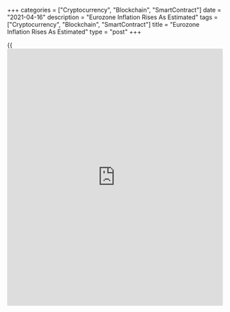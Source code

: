 +++
categories = ["Cryptocurrency", "Blockchain", "SmartContract"]
date = "2021-04-16"
description = "Eurozone Inflation Rises As Estimated"
tags = ["Cryptocurrency", "Blockchain", "SmartContract"]
title = "Eurozone Inflation Rises As Estimated"
type = "post"
+++

{{<iframe id="large-banner" src="https://www.bounty.group/#slide=7.0" width="100%" height="600" scrolling="no" style="border: 0px solid rgb(216, 221, 230); border-radius: 3px;">}}

Eurozone consumer prices increased as initially estimated in March,
final data from Eurostat showed on Friday.

Inflation accelerated to 1.3 percent in March from 0.9 percent in
February. This was the third consecutive rise in prices and matched
flash estimate released on March 31.

Meanwhile, core inflation that excludes energy, food, alcohol & tobacco,
eased to 0.9 percent from 1.1 percent in February. The rate came in line
with preliminary estimate.

On a monthly basis, the harmonized index of consumer prices was up 0.9
percent as estimated.

Among components of HICP, energy prices showed the biggest annual
increase of 4.3 percent. Food, alcohol and tobacco prices rose 1.1
percent and services cost climbed 1.3 percent. Non-energy industrial
goods prices gained only 0.3 percent.

Inflation in EU advanced to 1.7 percent in March from 1.3 percent a
month ago. The highest annual rate was seen in Poland, while Greece
reported the biggest decline in March.

For comments and feedback [contact](https://www.playgroundfx.com/contact/): editorial@rtt[news](https://www.letsplayfx.com/blog/forex-news-website/).com

[Economic News][1]

 **What parts of the world are seeing the best (and worst) economic
performances lately? Click[here][2] to check out our [Econ Scorecard][2]
and find out! See up-to-the-moment [ranking](https://www.playgroundfx.com/blog/crypto-exchange-ranking/)s for the best and worst
performers in [GDP][3], [unemployment rate][4], [inflation][5] and much
more.**

   1. www.rtt[news](https://www.letsplayfx.com/blog/forex-news-website/).com/Content/EconomicNews.aspx
   2. www.rtt[news](https://www.letsplayfx.com/blog/forex-news-website/).com/economic-scorecard/world-rank/unemployment-rate/highest-performance.aspx
   3. www.rtt[news](https://www.letsplayfx.com/blog/forex-news-website/).com/economic-scorecard/world-rank/GDP/highest-performance.aspx
   4. www.rtt[news](https://www.letsplayfx.com/blog/forex-news-website/).com/economic-scorecard/world-rank/unemployment-rate/lowest-performance.aspx
   5. www.rtt[news](https://www.letsplayfx.com/blog/forex-news-website/).com/economic-scorecard/world-rank/CPI/highest-performance.aspx